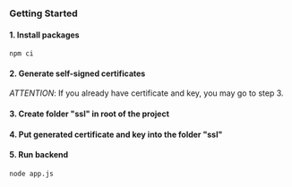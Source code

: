 ### Getting Started

#### 1. Install packages

```
npm ci
```

#### 2. Generate self-signed certificates

*ATTENTION*: If you already have certificate and key, you may go to step 3.

<TBA>

#### 3. Create folder "ssl" in root of the project

#### 4. Put generated certificate and key into the folder "ssl"

#### 5. Run backend

```
node app.js
```